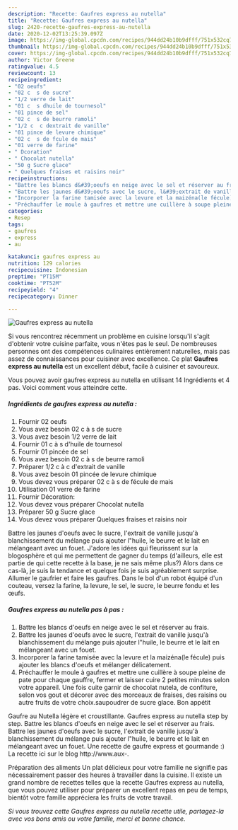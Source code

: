 ```yaml
---
description: "Recette: Gaufres express au nutella"
title: "Recette: Gaufres express au nutella"
slug: 2420-recette-gaufres-express-au-nutella
date: 2020-12-02T13:25:39.097Z
image: https://img-global.cpcdn.com/recipes/944dd24b10b9dfff/751x532cq70/gaufres-express-au-nutella-photo-principale-de-la-recette.jpg
thumbnail: https://img-global.cpcdn.com/recipes/944dd24b10b9dfff/751x532cq70/gaufres-express-au-nutella-photo-principale-de-la-recette.jpg
cover: https://img-global.cpcdn.com/recipes/944dd24b10b9dfff/751x532cq70/gaufres-express-au-nutella-photo-principale-de-la-recette.jpg
author: Victor Greene
ratingvalue: 4.5
reviewcount: 13
recipeingredient:
- "02 oeufs"
- "02 c  s de sucre"
- "1/2 verre de lait"
- "01 c  s dhuile de tournesol"
- "01 pince de sel"
- "02 c  s de beurre ramoli"
- "1/2 c  c dextrait de vanille"
- "01 pince de levure chimique"
- "02 c  s de fcule de mais"
- "01 verre de farine"
- " Dcoration"
- " Chocolat nutella"
- "50 g Sucre glace"
- " Quelques fraises et raisins noir"
recipeinstructions:
- "Battre les blancs d&#39;oeufs en neige avec le sel et réserver au frais."
- "Battre les jaunes d&#39;oeufs avec le sucre, l&#39;extrait de vanille jusqu&#39;à blanchissement du mélange puis ajouter l&#34;huile, le beurre et le lait en mélangeant avec un fouet."
- "Incorporer la farine tamisée avec la levure et la maizéna(le fécule) puis ajouter les blancs d&#39;oeufs et mélanger délicatement."
- "Préchauffer le moule à gaufres et mettre une cuillère à soupe pleine de pate pour chaque gauffre, fermer et laisser cuire 2 petites minutes selon votre appareil. Une fois cuite garnir de chocolat nutela, de confiture, selon vos gout et décorer avec des morceaux de fraises, des raisins ou autre fruits de votre choix.saupoudrer de sucre glace. Bon appétit"
categories:
- Resep
tags:
- gaufres
- express
- au

katakunci: gaufres express au 
nutrition: 129 calories
recipecuisine: Indonesian
preptime: "PT15M"
cooktime: "PT52M"
recipeyield: "4"
recipecategory: Dinner

---
```



![Gaufres express au nutella](https://img-global.cpcdn.com/recipes/944dd24b10b9dfff/751x532cq70/gaufres-express-au-nutella-photo-principale-de-la-recette.jpg)

Si vous rencontrez récemment un problème en cuisine lorsqu'il s'agit d'obtenir votre cuisine parfaite, vous n'êtes pas le seul. De nombreuses personnes ont des compétences culinaires entièrement naturelles, mais pas assez de connaissances pour cuisiner avec excellence. Ce plat <strong> Gaufres express au nutella </strong> est un excellent début, facile à cuisiner et savoureux.

<!--inarticleads1-->

Vous pouvez avoir gaufres express au nutella en utilisant 14 Ingrédients et 4 pas. Voici comment vous atteindre cette.

##### Ingrédients de gaufres express au nutella :

1. Fournir 02 oeufs
1. Vous avez besoin 02 c à s de sucre
1. Vous avez besoin 1/2 verre de lait
1. Fournir 01 c à s d&#39;huile de tournesol
1. Fournir 01 pincée de sel
1. Vous avez besoin 02 c à s de beurre ramoli
1. Préparer 1/2 c à c d&#39;extrait de vanille
1. Vous avez besoin 01 pincée de levure chimique
1. Vous devez vous préparer 02 c à s de fécule de mais
1. Utilisation 01 verre de farine
1. Fournir  Décoration:
1. Vous devez vous préparer  Chocolat nutella
1. Préparer 50 g Sucre glace
1. Vous devez vous préparer  Quelques fraises et raisins noir


Battre les jaunes d&#39;oeufs avec le sucre, l&#39;extrait de vanille jusqu&#39;à blanchissement du mélange puis ajouter l&#34;huile, le beurre et le lait en mélangeant avec un fouet. J&#39;adore les idées qui fleurissent sur la blogosphère et qui me permettent de gagner du temps (d&#39;ailleurs, elle est partie de qui cette recette à la base, je ne sais même plus?) Alors dans ce cas-là, je suis la tendance et quelque fois je suis agréablement surprise. Allumer le gaufrier et faire les gaufres. Dans le bol d&#39;un robot équipé d&#39;un couteau, versez la farine, la levure, le sel, le sucre, le beurre fondu et les œufs. 

<!--inarticleads2-->

##### Gaufres express au nutella pas à pas :

1. Battre les blancs d&#39;oeufs en neige avec le sel et réserver au frais.
1. Battre les jaunes d&#39;oeufs avec le sucre, l&#39;extrait de vanille jusqu&#39;à blanchissement du mélange puis ajouter l&#34;huile, le beurre et le lait en mélangeant avec un fouet.
1. Incorporer la farine tamisée avec la levure et la maizéna(le fécule) puis ajouter les blancs d&#39;oeufs et mélanger délicatement.
1. Préchauffer le moule à gaufres et mettre une cuillère à soupe pleine de pate pour chaque gauffre, fermer et laisser cuire 2 petites minutes selon votre appareil. Une fois cuite garnir de chocolat nutela, de confiture, selon vos gout et décorer avec des morceaux de fraises, des raisins ou autre fruits de votre choix.saupoudrer de sucre glace. Bon appétit


Gaufre au Nutella légère et croustillante. Gaufres express au nutella step by step. Battre les blancs d&#39;oeufs en neige avec le sel et réserver au frais. Battre les jaunes d&#39;oeufs avec le sucre, l&#39;extrait de vanille jusqu&#39;à blanchissement du mélange puis ajouter l&#34;huile, le beurre et le lait en mélangeant avec un fouet. Une recette de gaufre express et gourmande :) La recette ici sur le blog http://www.aux-. 

<!--inarticleads1-->

<p>
Préparation des aliments Un plat délicieux pour votre famille ne signifie pas nécessairement passer des heures à travailler dans la cuisine. Il existe un grand nombre de recettes telles que la recette Gaufres express au nutella, que vous pouvez utiliser pour préparer un excellent repas en peu de temps, bientôt votre famille appréciera les fruits de votre travail.
</p>

<p>
<i>Si vous trouvez cette Gaufres express au nutella recette utile, partagez-la avec vos bons amis ou votre famille, merci et bonne chance.</i>
</p>
